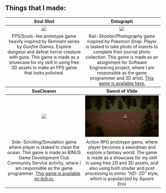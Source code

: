 ## Things that I made:

<table style="text-align: center;">
  <thead>
    <tr>
      <th width="50%"><a>Soul Shot</a></th>
      <th width="50%"><a>Entograph</a></th>
    </tr>
  </thead>
  <tbody>
    <tr>
      <td>
        <img width="100%" src="https://github.com/christophermrcl/christophermrcl/blob/main/img/soulshot.gif">
      </td>
      <td>
        <img width="100%" src="https://github.com/christophermrcl/christophermrcl/blob/main/img/entograph.gif">
      </td>
    </tr>
    <tr>
      <td valign="text-top">FPS/Souls-like prototype game heavily inspired by <i>Remnant</i> series by <i>Gunfire Games</i>. Explore dungeon and defeat horror creature with guns. This game is made as a showcase for my skill in using free 3D assets to make an FPS game that looks polished.</td>
      <td valign="text-top">Rail-Shooter/Photography game inspired by <i>Pokemon Snap</i>. Player is tasked to take photo of insects to complete their journal photo collection. This game is made as an assignment for Software Engineering project, where I am responsible as the game programmer and 3D artist. <a href="https://github.com/christophermrcl/Entograph">This game is available here.</a></td>
    </tr>
  </tbody>
  <thead>
    <tr>
      <th width="50%"><a>SeaCleaner</a></th>
      <th width="50%"><a>Sword of Vilde</a></th>
    </tr>
  </thead>
  <tbody>
    <tr>
      <td>
        <img width="100%" src="https://github.com/christophermrcl/christophermrcl/blob/main/img/seacleaner.gif">
      </td>
      <td>
        <img width="100%" src="https://github.com/christophermrcl/christophermrcl/blob/main/img/swordofvilde.gif">
      </td>
    </tr>
    <tr>
      <td valign="text-top">Side-Scrolling/Simulation game where player is tasked to clean the ocean. This game is made as BINUS Game Development Club Community Service activity, where I am responsible as the game programmer. <a href="https://bgdc.itch.io/seacleaner">This game is available on itch.io.</a></td>
      <td valign="text-top">Action RPG prototype game, where player becomes a swordman and explore a fantasy world. The game is made as a showcase for my skill in using free 2D and 3D assets, and also using both shader and post processing to mimic <i>"HD-2D"</i> style, which is popularized by <i>Square Enix</i></td>
    </tr>
  </tbody>
</table>
